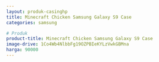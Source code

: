 ```yaml
---
layout: produk-casinghp
title: Minecraft Chicken Samsung Galaxy S9 Case
categories: samsung

# Produk
product-title: Minecraft Chicken Samsung Galaxy S9 Case
image-drive: 1Co4Wb4NlbbFg19OZPBIeKYLzVwkGBMna
harga: 90000
---
```


